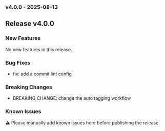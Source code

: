 ### v4.0.0 - 2025-08-13
## Release v4.0.0

### New Features

No new features in this release.

### Bug Fixes

- fix: add a commit lint config

### Breaking Changes

- BREAKING CHANGE: change the auto tagging workflow

### Known Issues

⚠️ Please manually add known issues here before publishing the release.

